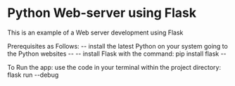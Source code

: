 # Python Web-server using Flask

This is an example of a Web server development using Flask

Prerequisites as Follows:
-- install the latest Python on your system going to the Python websites --
-- install Flask with the command: pip install flask --

To Run the app:
use the code in your terminal within the project directory: flask run --debug
